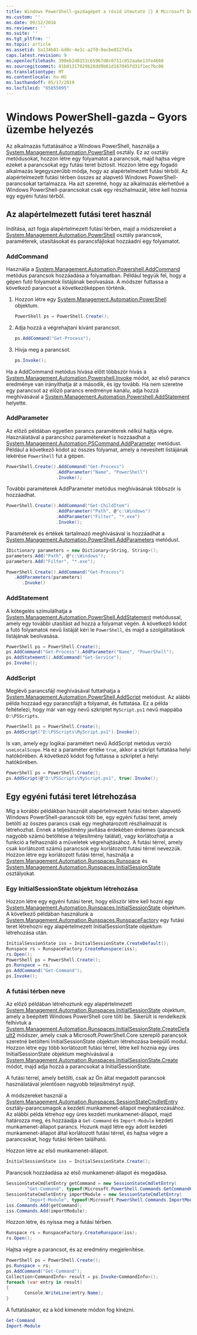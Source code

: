 ```yaml
---
title: Windows PowerShell-gazdagépet a rövid útmutató |} A Microsoft Docs
ms.custom: ''
ms.date: 09/12/2016
ms.reviewer: ''
ms.suite: ''
ms.tgt_pltfrm: ''
ms.topic: article
ms.assetid: 5a134b81-bd0c-4e1c-a2f0-9acbe852745a
caps.latest.revision: 9
ms.openlocfilehash: 390eb2d0153c65967d8c0711c852aa6e13fe4660
ms.sourcegitcommit: 01b81317029b28dd9b61d167045fd31f1ec7bc06
ms.translationtype: MT
ms.contentlocale: hu-HU
ms.lasthandoff: 05/17/2019
ms.locfileid: "65855095"
---
```

# <a name="windows-powershell-host-quickstart"></a>Windows PowerShell-gazda – Gyors üzembe helyezés

Az alkalmazás futtatásához a Windows PowerShell, használja a [System.Management.Automation.PowerShell](/dotnet/api/System.Management.Automation.PowerShell) osztály.
Ez az osztály metódusokat, hozzon létre egy folyamatot a parancsok, majd hajtsa végre ezeket a parancsokat egy futási teret biztosít.
Hozzon létre egy fogadó alkalmazás legegyszerűbb módja, hogy az alapértelmezett futási térből.
Az alapértelmezett futási térben összes az alapvető Windows PowerShell-parancsokat tartalmazza.
Ha azt szeretné, hogy az alkalmazás elérhetővé a Windows PowerShell-parancsokat csak egy részhalmazát, létre kell hoznia egy egyéni futási térből.

## <a name="using-the-default-runspace"></a>Az alapértelmezett futási teret használ

Indítása, azt fogja alapértelmezett futási térben, majd a módszereket a [System.Management.Automation.PowerShell](/dotnet/api/System.Management.Automation.PowerShell) osztály parancsok, paraméterek, utasításokat és parancsfájlokat hozzáadni egy folyamatot.

### <a name="addcommand"></a>AddCommand

Használja a [System.Management.Automation.Powershell.AddCommand](/dotnet/api/System.Management.Automation.PowerShell.AddCommand) metódus parancsok hozzáadása a folyamatban.
Például tegyük fel, hogy a gépen futó folyamatok listájának beolvasása.
A módszer futtassa a következő parancsot a következőképpen történik.

1. Hozzon létre egy [System.Management.Automation.PowerShell](/dotnet/api/System.Management.Automation.PowerShell) objektum.

   ```csharp
   PowerShell ps = PowerShell.Create();
   ```

2. Adja hozzá a végrehajtani kívánt parancsot.

   ```csharp
   ps.AddCommand("Get-Process");
   ```

3. Hívja meg a parancsot.

   ```csharp
   ps.Invoke();
   ```

Ha a AddCommand metódus hívása előtt többször hívás a [System.Management.Automation.Powershell.Invoke](/dotnet/api/System.Management.Automation.PowerShell.Invoke) módot, az első parancs eredménye van irányíthatja át a második, és így tovább.
Ha nem szeretne egy parancsot az előző parancs eredménye kanálu, adja hozzá meghívásával a [System.Management.Automation.Powershell.AddStatement](/dotnet/api/System.Management.Automation.PowerShell.AddStatement) helyette.

### <a name="addparameter"></a>AddParameter

Az előző példában egyetlen parancs paraméterek nélkül hajtja végre.
Használatával a parancshoz paramétereket is hozzáadhat a [System.Management.Automation.PSCommand.AddParameter](/dotnet/api/System.Management.Automation.PSCommand.AddParameter) metódust.
Például a következő kódot az összes folyamat, amely a nevesített listájának lekérése `PowerShell` fut a gépen.

```csharp
PowerShell.Create().AddCommand("Get-Process")
                   .AddParameter("Name", "PowerShell")
                   .Invoke();
```

További paraméterek AddParameter metódus meghívásának többször is hozzáadhat.

```csharp                   
PowerShell.Create().AddCommand("Get-ChildItem")
                   .AddParameter("Path", @"c:\Windows")
                   .AddParameter("Filter", "*.exe")
                   .Invoke();
```

Paraméterek és értékek tartalmazó meghívásával is hozzáadhat a [System.Management.Automation.PowerShell.AddParameters](/dotnet/api/System.Management.Automation.PowerShell.AddParameters) metódust.

```csharp
IDictionary parameters = new Dictionary<String, String>();
parameters.Add("Path", @"c:\Windows");
parameters.Add("Filter", "*.exe");

PowerShell.Create().AddCommand("Get-Process")
   .AddParameters(parameters)
      .Invoke()

```

### <a name="addstatement"></a>AddStatement

A kötegelés szimulálhatja a [System.Management.Automation.PowerShell.AddStatement](/dotnet/api/System.Management.Automation.PowerShell.AddStatement) metódussal, amely egy további utasítást ad hozzá a folyamat végén.
A következő kódot a futó folyamatok nevű listáját kéri le `PowerShell`, és majd a szolgáltatások listájának beolvasása.

```csharp
PowerShell ps = PowerShell.Create();
ps.AddCommand("Get-Process").AddParameter("Name", "PowerShell");
ps.AddStatement().AddCommand("Get-Service");
ps.Invoke();
```

### <a name="addscript"></a>AddScript

Meglévő parancsfájl meghívásával futtathatja a [System.Management.Automation.PowerShell.AddScript](/dotnet/api/System.Management.Automation.PowerShell.AddScript) metódust.
Az alábbi példa hozzáad egy parancsfájlt a folyamat, és futtatása.
Ez a példa feltételezi, hogy már van egy nevű szkriptet `MyScript.ps1` nevű mappába `D:\PSScripts`.

```csharp
PowerShell ps = PowerShell.Create();
ps.AddScript("D:\PSScripts\MyScript.ps1").Invoke();
```

Is van, amely egy logikai paramétert nevű AddScript metódus verzió `useLocalScope`.
Ha ez a paraméter értéke `true`, akkor a szkript futtatása helyi hatókörében.
A következő kódot fog futtassa a szkriptet a helyi hatókörében.

```csharp
PowerShell ps = PowerShell.Create();
ps.AddScript(@"D:\PSScripts\MyScript.ps1", true).Invoke();
```

## <a name="creating-a-custom-runspace"></a>Egy egyéni futási teret létrehozása

Míg a korábbi példákban használt alapértelmezett futási térben alapvető Windows PowerShell-parancsok tölti be, egy egyéni futási teret, amely betölti az összes parancs csak egy meghatározott részhalmazát is létrehozhat.
Ennek a teljesítmény javítása érdekében érdemes (parancsok nagyobb számú betöltése a teljesítmény találat), vagy korlátozhatja a funkció a felhasználó a műveletek végrehajtásához.
A futási térrel, amely csak korlátozott számú parancsok egy korlátozott futási térrel nevezzük.
Hozzon létre egy korlátozott futási térrel, használja a [System.Management.Automation.Runspaces.Runspace](/dotnet/api/System.Management.Automation.Runspaces.Runspace) és [System.Management.Automation.Runspaces.InitialSessionState](/dotnet/api/System.Management.Automation.Runspaces.InitialSessionState) osztályokat.

### <a name="creating-an-initialsessionstate-object"></a>Egy InitialSessionState objektum létrehozása

Hozzon létre egy egyéni futási teret, hogy először létre kell hozni egy [System.Management.Automation.Runspaces.InitialSessionState](/dotnet/api/System.Management.Automation.Runspaces.InitialSessionState) objektum.
A következő példában használunk a [System.Management.Automation.Runspaces.RunspaceFactory](/dotnet/api/System.Management.Automation.Runspaces.RunspaceFactory) egy futási teret létrehozni egy alapértelmezett InitialSessionState objektum létrehozása után.

```csharp
InitialSessionState iss = InitialSessionState.CreateDefault();
Runspace rs = RunspaceFactory.CreateRunspace(iss);
rs.Open();
PowerShell ps = PowerShell.Create();
ps.Runspace = rs;
ps.AddCommand("Get-Command");
ps.Invoke();
```

### <a name="constraining-the-runspace"></a>A futási térben neve

Az előző példában létrehoztunk egy alapértelmezett [System.Management.Automation.Runspaces.InitialSessionState](/dotnet/api/System.Management.Automation.Runspaces.InitialSessionState) objektum, amely a beépített Windows PowerShell core tölti be.
Sikerült is rendelkezik felhívtuk a [System.Management.Automation.Runspaces.InitialSessionState.CreateDefault2](/dotnet/api/System.Management.Automation.Runspaces.InitialSessionState.CreateDefault2) módszer, amely csak a Microsoft.PowerShell.Core szereplő parancsok szeretné betölteni InitialSessionState objektum létrehozása beépülő modul.
Hozzon létre egy több korlátozott futási térrel, létre kell hoznia egy üres InitialSessionState objektum meghívásával a [System.Management.Automation.Runspaces.InitialSessionState.Create](/dotnet/api/System.Management.Automation.Runspaces.InitialSessionState.Create) módot, majd adja hozzá a parancsokat a InitialSessionState.

A futási térrel, amely betölti, csak az Ön által megadott parancsok használatával jelentősen nagyobb teljesítményt nyújt.

A módszereket használ a [System.Management.Automation.Runspaces.SessionStateCmdletEntry](/dotnet/api/System.Management.Automation.Runspaces.SessionStateCmdletEntry) osztály-parancsmagok a kezdeti munkamenet-állapot meghatározásához.
Az alábbi példa létrehoz egy üres kezdeti munkamenet-állapot, majd határozza meg, és hozzáadja a `Get-Command` és `Import-Module` kezdeti munkamenet-állapot parancs.
Hozunk majd létre egy adott kezdeti munkamenet-állapot által korlátozott futási térrel, és hajtsa végre a parancsokat, hogy futási térben található.

Hozzon létre az első munkamenet-állapot.

```csharp
InitialSessionState iss = InitialSessionState.Create();
```

Parancsok hozzáadása az első munkamenet-állapot és megadása.

```csharp
SessionStateCmdletEntry getCommand = new SessionStateCmdletEntry(
        "Get-Command", typeof(Microsoft.PowerShell.Commands.GetCommandCommand), "");
SessionStateCmdletEntry importModule = new SessionStateCmdletEntry(
        "Import-Module", typeof(Microsoft.PowerShell.Commands.ImportModuleCommand), "");
iss.Commands.Add(getCommand);
iss.Commands.Add(importModule);
```

Hozzon létre, és nyissa meg a futási térben.

```csharp
Runspace rs = RunspaceFactory.CreateRunspace(iss);
rs.Open();
```

Hajtsa végre a parancsot, és az eredmény megjelenítése.

```csharp
PowerShell ps = PowerShell.Create();
ps.Runspace = rs;
ps.AddCommand("Get-Command");
Collection<CommandInfo> result = ps.Invoke<CommandInfo>();
foreach (var entry in result)
{
       Console.WriteLine(entry.Name);
}
```

A futtatásakor, ez a kód kimenete módon fog kinézni.

```powershell
Get-Command
Import-Module
```
